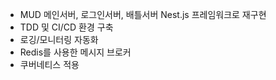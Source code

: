
- MUD 메인서버, 로그인서버, 배틀서버 Nest.js 프레임워크로 재구현
- TDD 및 CI/CD 환경 구축
- 로깅/모니터링 자동화
- Redis를 사용한 메시지 브로커
- 쿠버네티스 적용
